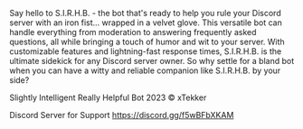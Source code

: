 Say hello to S.I.R.H.B. - the bot that's ready to help you rule your Discord server with an iron fist... wrapped in a velvet glove. This versatile bot can handle everything from moderation to answering frequently asked questions, all while bringing a touch of humor and wit to your server. With customizable features and lightning-fast response times, S.I.R.H.B. is the ultimate sidekick for any Discord server owner. So why settle for a bland bot when you can have a witty and reliable companion like S.I.R.H.B. by your side?






Slightly Intelligent Really Helpful Bot
2023 © xTekker

Discord Server for Support
https://discord.gg/f5wBFbXKAM

